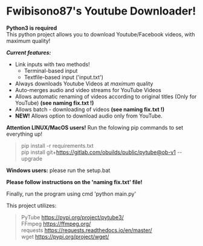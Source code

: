 # Fwibisono87's Youtube Downloader!
**Python3 is required**  
This python project allows you to download Youtube/Facebook videos, with maximum quality!

***Current features:***
* Link inputs with two methods!
  * Terminal-based input  
  * Textfile-based input ('input.txt')
* Always downloads Youtube Videos at _maximum_ quality
* Auto-merges audio and video streams for YouTube Videos
* Allows automatic renaming of videos according to original titles (Only for YouTube) __(see naming fix.txt !)__  
* Allows batch - downloading of videos __(see naming fix.txt !)__  
* __NEW!__ Allows option to download audio only from YouTube.


**Attention LINUX/MacOS users!**
Run the folowing pip commands to set everything up!
>pip install -r requirements.txt  
>pip install git+https://gitlab.com/obuilds/public/pytube@ob-v1 --upgrade

**Windows users:** 
please run the setup.bat

**Please follow instructions on the 'naming fix.txt' file!**

Finally, run the program using cmd 'python main.py'

This project utilizes:
>PyTube    https://pypi.org/project/pytube3/   
>FFmpeg    https://ffmpeg.org/   
>requests  https://requests.readthedocs.io/en/master/   
>wget      https://pypi.org/project/wget/   
